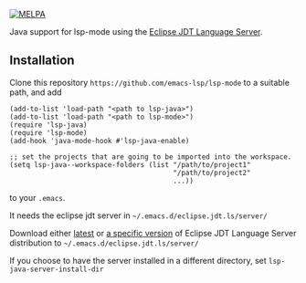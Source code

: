 [![MELPA](https://melpa.org/packages/lsp-java-badge.svg)](https://melpa.org/#/lsp-java)

Java support for lsp-mode using the [Eclipse JDT Language Server](https://projects.eclipse.org/projects/eclipse.jdt.ls).

## Installation
Clone this repository `https://github.com/emacs-lsp/lsp-mode` to a suitable path, and add
```emacs-lisp
(add-to-list 'load-path "<path to lsp-java>")
(add-to-list 'load-path "<path to lsp-mode>")
(require 'lsp-java)
(require 'lsp-mode)
(add-hook 'java-mode-hook #'lsp-java-enable)

;; set the projects that are going to be imported into the workspace.
(setq lsp-java--workspace-folders (list "/path/to/project1"
                                        "/path/to/project2"
                                        ...))
```
to your `.emacs`.

It needs the eclipse jdt server in `~/.emacs.d/eclipse.jdt.ls/server/`

Download either [latest](http://download.eclipse.org/jdtls/snapshots/jdt-language-server-latest.tar.gz) or [a specific version](http://download.eclipse.org/jdtls/snapshots/?d) of Eclipse JDT Language Server distribution to `~/.emacs.d/eclipse.jdt.ls/server/`

If you choose to have the server installed in a different directory, set `lsp-java-server-install-dir`
